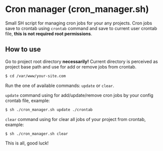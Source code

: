 # Cron manager (cron_manager.sh)
Small SH script for managing cron jobs for your any projects. Cron jobs save to crontab using `crontab` command and save to current user crontab file, **this is not required root permissions**.

## How to use

Go to project root directory **necessarily!** Current directory is perceived as project base path and use for add or remove jobs from crontab.
```bash
$ cd /var/www/your-site.com
```

Run the one of available commands: `update` or `clear`.

`update` command using for add/update/remove cron jobs by your config crontab file, example:
```bash
$ sh ./cron_manager.sh update ./crontab
```

`clear` command using for clear all jobs of your project from crontab, example:
```bash
$ sh ./cron_manager.sh clear
```

This is all, good luck!
